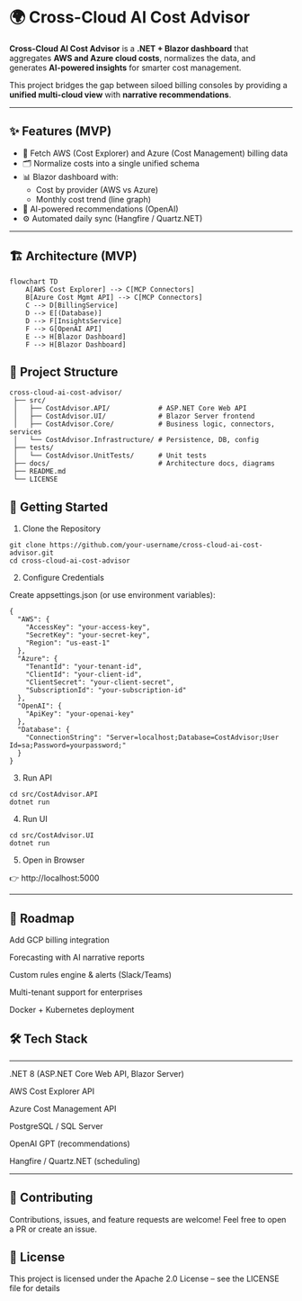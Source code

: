 # 🌍 Cross-Cloud AI Cost Advisor

**Cross-Cloud AI Cost Advisor** is a **.NET + Blazor dashboard** that aggregates **AWS and Azure cloud costs**, normalizes the data, and generates **AI-powered insights** for smarter cost management.  

This project bridges the gap between siloed billing consoles by providing a **unified multi-cloud view** with **narrative recommendations**.

---

## ✨ Features (MVP)

- 🔄 Fetch AWS (Cost Explorer) and Azure (Cost Management) billing data  
- 🗂 Normalize costs into a single unified schema  
- 📊 Blazor dashboard with:  
  - Cost by provider (AWS vs Azure)  
  - Monthly cost trend (line graph)  
- 🤖 AI-powered recommendations (OpenAI)  
- ⚙️ Automated daily sync (Hangfire / Quartz.NET)  

---

## 🏗️ Architecture (MVP)

```mermaid
flowchart TD
    A[AWS Cost Explorer] --> C[MCP Connectors]
    B[Azure Cost Mgmt API] --> C[MCP Connectors]
    C --> D[BillingService]
    D --> E[(Database)]
    D --> F[InsightsService]
    F --> G[OpenAI API]
    E --> H[Blazor Dashboard]
    F --> H[Blazor Dashboard]
```

## 📂 Project Structure

```
cross-cloud-ai-cost-advisor/
 ├── src/
 │   ├── CostAdvisor.API/            # ASP.NET Core Web API
 │   ├── CostAdvisor.UI/             # Blazor Server frontend
 │   ├── CostAdvisor.Core/           # Business logic, connectors, services
 │   └── CostAdvisor.Infrastructure/ # Persistence, DB, config
 ├── tests/
 │   └── CostAdvisor.UnitTests/      # Unit tests
 ├── docs/                           # Architecture docs, diagrams
 ├── README.md
 └── LICENSE
```

## 🚀 Getting Started


1. Clone the Repository
```
git clone https://github.com/your-username/cross-cloud-ai-cost-advisor.git
cd cross-cloud-ai-cost-advisor
```

2. Configure Credentials

Create appsettings.json (or use environment variables):
```
{
  "AWS": {
    "AccessKey": "your-access-key",
    "SecretKey": "your-secret-key",
    "Region": "us-east-1"
  },
  "Azure": {
    "TenantId": "your-tenant-id",
    "ClientId": "your-client-id",
    "ClientSecret": "your-client-secret",
    "SubscriptionId": "your-subscription-id"
  },
  "OpenAI": {
    "ApiKey": "your-openai-key"
  },
  "Database": {
    "ConnectionString": "Server=localhost;Database=CostAdvisor;User Id=sa;Password=yourpassword;"
  }
}
```
3. Run API
```
cd src/CostAdvisor.API
dotnet run
```

4. Run UI
```
cd src/CostAdvisor.UI
dotnet run
```
5. Open in Browser

👉 http://localhost:5000

---

## 🔄 Roadmap

 Add GCP billing integration

 Forecasting with AI narrative reports

 Custom rules engine & alerts (Slack/Teams)

 Multi-tenant support for enterprises

 Docker + Kubernetes deployment


## 🛠 Tech Stack

---

.NET 8 (ASP.NET Core Web API, Blazor Server)

AWS Cost Explorer API

Azure Cost Management API

PostgreSQL / SQL Server

OpenAI GPT (recommendations)

Hangfire / Quartz.NET (scheduling)

---

## 🤝 Contributing

Contributions, issues, and feature requests are welcome!
Feel free to open a PR or create an issue.

## 📜 License

This project is licensed under the Apache 2.0 License – see the LICENSE file for details
